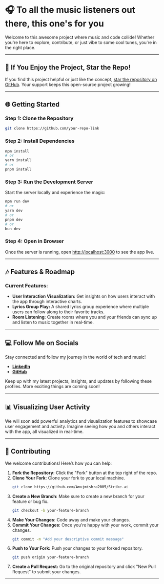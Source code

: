 
# 🎧 To all the music listeners out there, this one's for you

Welcome to this awesome project where music and code collide! Whether you're here to explore, contribute, or just vibe to some cool tunes, you're in the right place.

---

## 🌟 If You Enjoy the Project, Star the Repo!
If you find this project helpful or just like the concept,  [star the repository on GitHub](https://github.com/Anujmishra2005/Strike-ai). Your support keeps this open-source project growing!

---

## 🌐 Getting Started

### Step 1: Clone the Repository
```bash
git clone https://github.com/your-repo-link
```

### Step 2: Install Dependencies
```bash
npm install
# or
yarn install
# or
pnpm install
```

### Step 3: Run the Development Server
Start the server locally and experience the magic:

```bash
npm run dev
# or
yarn dev
# or
pnpm dev
# or
bun dev
```

### Step 4: Open in Browser
Once the server is running, open [http://localhost:3000](http://localhost:3000) to see the app live.

---

## 🎶 Features & Roadmap

### Current Features:
- **User Interaction Visualization:** Get insights on how users interact with the app through interactive charts.
- **Lyrics Group Play:** A shared lyrics group experience where multiple users can follow along to their favorite tracks.
- **Room Listening:** Create rooms where you and your friends can sync up and listen to music together in real-time.

---

## 💻 Follow Me on Socials

Stay connected and follow my journey in the world of tech and music!

- **[LinkedIn](www.linkedin.com/in/anujmishra05)**
- **[GitHub](https://github.com/Anujmishra2005)**

Keep up with my latest projects, insights, and updates by following these profiles. More exciting things are coming soon!

---

## 📊 Visualizing User Activity

We will soon add powerful analytics and visualization features to showcase user engagement and activity. Imagine seeing how you and others interact with the app, all visualized in real-time.

---



## 🤝 Contributing

We welcome contributions! Here’s how you can help:

1. **Fork the Repository:** Click the "Fork" button at the top right of the repo.
2. **Clone Your Fork:** Clone your fork to your local machine.
   ```bash
   git clone https://github.com/Anujmishra2005/Strike-ai
   ```
3. **Create a New Branch:** Make sure to create a new branch for your feature or bug fix.
   ```bash
   git checkout -b your-feature-branch
   ```
4. **Make Your Changes:** Code away and make your changes.
5. **Commit Your Changes:** Once you're happy with your work, commit your changes.
   ```bash
   git commit -m "Add your descriptive commit message"
   ```
6. **Push to Your Fork:** Push your changes to your forked repository.
   ```bash
   git push origin your-feature-branch
   ```
7. **Create a Pull Request:** Go to the original repository and click "New Pull Request" to submit your changes.

---

